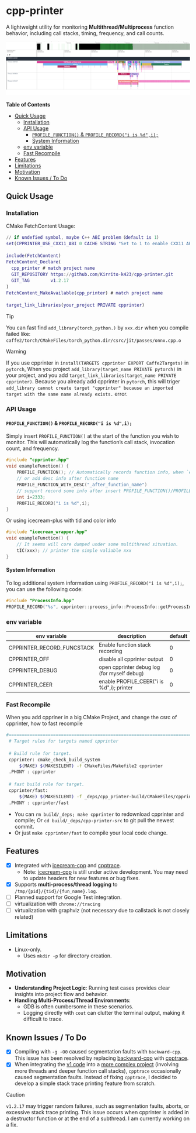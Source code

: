 # cpp-printer

A lightweight utility for monitoring **Multithread/Multiprocess** function behavior, including call stacks, timing, frequency, and call counts.

![exmaple](./misc/example.png)

<!-- START doctoc generated TOC please keep comment here to allow auto update -->
<!-- DON'T EDIT THIS SECTION, INSTEAD RE-RUN doctoc TO UPDATE -->
**Table of Contents**

- [Quick Usage](#quick-usage)
  - [Installation](#installation)
  - [API Usage](#api-usage)
    - [`PROFILE_FUNCTION()` & `PROFILE_RECORD("i is %d",i);`](#profile_function--profile_recordi-is-di)
    - [System Information](#system-information)
  - [env variable](#env-variable)
  - [Fast Recompile](#fast-recompile)
- [Features](#features)
- [Limitations](#limitations)
- [Motivation](#motivation)
- [Known Issues / To Do](#known-issues--to-do)

<!-- END doctoc generated TOC please keep comment here to allow auto update -->

## Quick Usage

### Installation

CMake FetchContent Usage:

```m
// if undefied symbol, maybe C++ ABI problem（default is 1）
set(CPPRINTER_USE_CXX11_ABI 0 CACHE STRING "Set to 1 to enable CXX11 ABI")

include(FetchContent)
FetchContent_Declare(
  cpp_printer # match project name
  GIT_REPOSITORY https://github.com/Kirrito-k423/cpp-printer.git
  GIT_TAG        v1.2.17
)
FetchContent_MakeAvailable(cpp_printer) # match project name

target_link_libraries(your_project PRIVATE cpprinter)
```

> [!TIP]
> You can fast find `add_library(torch_python.)` by `xxx.dir` when you compile failed like: `caffe2/torch/CMakeFiles/torch_python.dir/csrc/jit/passes/onnx.cpp.o`

> [!WARNING]
> If you use cpprinter in `install(TARGETS cpprinter EXPORT Caffe2Targets)` in `pytorch`, When you project `add_library(target_name PRIVATE pytorch)` in your project, and you add `target_link_libraries(target_name PRIVATE cpprinter)`. Because you already add cpprinter in `pytorch`, this will triger `add_library cannot create target "cpprinter" because an imported target with the same name already exists.` error.

### API Usage

#### `PROFILE_FUNCTION()` & `PROFILE_RECORD("i is %d",i);`

Simply insert `PROFILE_FUNCTION()` at the start of the function you wish to monitor. This will automatically log the function’s call stack, invocation count, and frequency.

```cpp
#include "cpprinter.hpp"
void exampleFunction() {
    PROFILE_FUNCTION(); // Automatically records function info, when `export CPPRINTER_RECORD_FUNCSTACK=1`
    // or add desc info after function name
    PROFILE_FUNCTION_WITH_DESC("_after_function_name")
    // support record some info after insert PROFILE_FUNCTION()/PROFILE_FUNCTION_WITH_DESC()
    int i=2333;
    PROFILE_RECORD("i is %d",i);
}
```

Or using icecream-plus with tid and color info

```cpp
#include "icecream_wrapper.hpp"
void exampleFunction() {
    // It seems will core dumped under some multithread situation.
    tIC(xxx); // printer the simple valiable xxx
}
```

#### System Information

To log additional system information using `PROFILE_RECORD("i is %d",i);`, you can use the following code:

```c++
#include "ProcessInfo.hpp"
PROFILE_RECORD("%s", cpprinter::process_info::ProcessInfo::getProcessInfo().c_str());
```

### env variable

| env variable               | description                                 | default |
| -------------------------- | ------------------------------------------- | ------- |
| CPPRINTER_RECORD_FUNCSTACK | Enable function stack recording             | 0       |
| CPPRINTER_OFF              | disable all cpprinter output                | 0       |
| CPPRINTER_DEBUG            | open cpprinter debug log (for myself debug) | 0       |
| CPPRINTER_CEER             | enable PROFILE_CEER("i is %d",i); printer   | 0       |

### Fast Recompile

When you add cppriner in a big CMake Project, and change the csrc of cpprinter, how to fast recompile

```bash
#=============================================================================
 # Target rules for targets named cpprinter

 # Build rule for target.
 cpprinter: cmake_check_build_system
     $(MAKE) $(MAKESILENT) -f CMakeFiles/Makefile2 cpprinter
 .PHONY : cpprinter

 # fast build rule for target.
 cpprinter/fast:
     $(MAKE) $(MAKESILENT) -f _deps/cpp_printer-build/CMakeFiles/cpprinter.dir/build.make _deps/cpp_printer-build/CMakeFiles/cpprinter.dir/build
 .PHONY : cpprinter/fast
```

* You can `rm build/_deps; make cpprinter` to redownload cpprinter and compile; Or `cd build/_deps/cpp-printer-src` to git pull the newest commit.
* Or just `make cpprinter/fast` to compile your local code change.



## Features

* [x] Integrated with [icecream-cpp](https://github.com/renatoGarcia/icecream-cpp) and [cpptrace](https://github.com/jeremy-rifkin/cpptrace).
  * Note: [icecream-cpp](https://github.com/renatoGarcia/icecream-cpp) is still under active development. You may need to update headers for new features or bug fixes.
* [x] Supports **multi-process/thread logging** to `/tmp/{pid}/{tid}/{fun_name}.log`.
* [ ] Planned support for Google Test integration.
* [ ] virtualization with `chrome://tracing`
* [ ] virtualization with graphviz (not necessary due to callstack is not closely related)

## Limitations

* Linux-only.
  * Uses `mkdir -p` for directory creation.

## Motivation

* **Understanding Project Logic**: Running test cases provides clear insights into project flow and behavior.
* **Handling Multi-Process/Thread Environments**:
    * GDB is often cumbersome in these scenarios.
    * Logging directly with `cout` can clutter the terminal output, making it difficult to trace.

## Known Issues / To Do

* [x] Compiling with `-g -O0` caused segmentation faults with `backward-cpp`. This issue has been resolved by replacing [backward-cpp](https://github.com/bombela/backward-cpp/tree/master) with [cpptrace](https://github.com/jeremy-rifkin/cpptrace).
* [x] When integrating the [v1 code](https://github.com/Kirrito-k423/cpp-printer/releases/tag/v1.0) into a [more complex project](https://gitee.com/shaojiemike/pytorch/tree/v2.1.0/) (involving more threads and deeper function call stacks), `cpptrace` occasionally caused segmentation faults. Instead of fixing `cpptrace`, I decided to develop a simple stack trace printing feature from scratch.

> [!CAUTION]
> `v1.2.17` may trigger random failures, such as segmentation faults, aborts, or excessive stack trace printing. This issue occurs when cpprinter is added in a destructor function or at the end of a subthread. I am currently working on a fix.